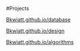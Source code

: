 #Projects

[Bkwiatt.github.io/database](database.md)

[Bkwiatt.github.io/design](design.md)

[Bkwiatt.github.io/algorithms](algorithms.md)
